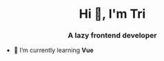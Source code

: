 <h1 align="center">Hi 👋, I'm Tri</h1>
<h3 align="center">A lazy frontend developer</h3>

- 🌱 I’m currently learning **Vue**
